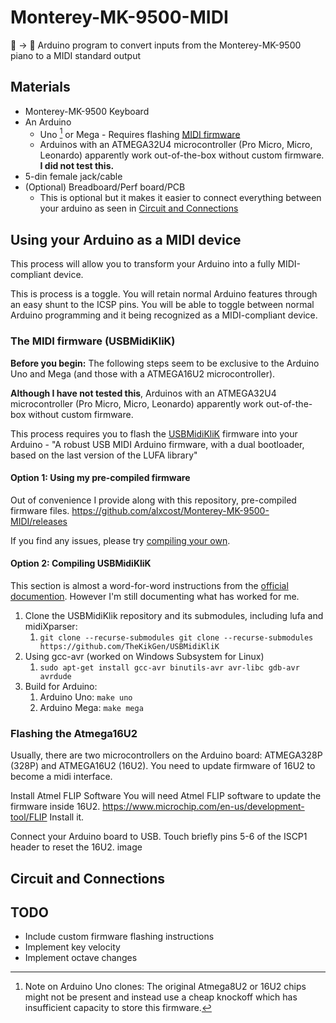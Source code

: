 # Monterey-MK-9500-MIDI
🎹 -> 🎼 Arduino program to convert inputs from the Monterey-MK-9500 piano to a MIDI standard output

## Materials
- Monterey-MK-9500 Keyboard
- An Arduino
    - Uno [^1] or Mega - Requires flashing [MIDI firmware](#the-midi-firmware-usbmidiklik)
    - Arduinos with an ATMEGA32U4 microcontroller (Pro Micro, Micro, Leonardo) apparently work out-of-the-box without custom firmware. **I did not test this.**
- 5-din female jack/cable
- (Optional) Breadboard/Perf board/PCB
  - This is optional but it makes it easier to connect everything between your arduino as seen in [Circuit and Connections](#circuit-and-connections)

[^1]: Note on Arduino Uno clones: The original Atmega8U2 or 16U2 chips might not be present and instead use a cheap knockoff which has insufficient capacity to store this firmware.

## Using your Arduino as a MIDI device
This process will allow you to transform your Arduino into a fully MIDI-compliant device. 

This is process is a toggle. You will retain normal Arduino features through an easy shunt to the ICSP pins. You will be able to toggle between normal Arduino programming and it being recognized as a MIDI-compliant device.

### The MIDI firmware (USBMidiKliK)
**Before you begin:** The following steps seem to be exclusive to the Arduino Uno and Mega (and those with a ATMEGA16U2 microcontroller). 

**Although I have not tested this**, Arduinos with an ATMEGA32U4 microcontroller (Pro Micro, Micro, Leonardo) apparently work out-of-the-box without custom firmware.

This process requires you to flash the [USBMidiKliK](https://github.com/TheKikGen/USBMidiKliK) firmware into your Arduino - "A robust USB MIDI Arduino firmware, with a dual bootloader, based on the last version of the LUFA library"

#### Option 1: Using my pre-compiled firmware
Out of convenience I provide along with this repository, pre-compiled firmware files.
https://github.com/alxcost/Monterey-MK-9500-MIDI/releases

If you find any issues, please try [compiling your own](#compiling-usbmidiklik).

#### Option 2: Compiling USBMidiKliK
This section is almost a word-for-word instructions from the [official documention](https://github.com/TheKikGen/USBMidiKliK/tree/409fb99691630ee7a0cee8a2307253d8f55b18cd?tab=readme-ov-file#how-to-compile-the-firmware).
However I'm still documenting what has worked for me.

1. Clone the USBMidiKlik repository and its submodules, including lufa and midiXparser:
    1. `git clone --recurse-submodules git clone --recurse-submodules https://github.com/TheKikGen/USBMidiKliK`
2. Using gcc-avr (worked on Windows Subsystem for Linux)
    1. `sudo apt-get install gcc-avr binutils-avr avr-libc gdb-avr avrdude`
3. Build for Arduino:
    1. Arduino Uno: `make uno`
    2. Arduino Mega: `make mega`

### Flashing the Atmega16U2
Usually, there are two microcontrollers on the Arduino board: ATMEGA328P (328P) and ATMEGA16U2 (16U2). You need to update firmware of 16U2 to become a midi interface.

Install Atmel FLIP Software You will need Atmel FLIP software to update the firmware inside 16U2. https://www.microchip.com/en-us/development-tool/FLIP Install it.

Connect your Arduino board to USB. Touch briefly pins 5-6 of the ISCP1 header to reset the 16U2. image

## Circuit and Connections




## TODO
- Include custom firmware flashing instructions
- Implement key velocity 
- Implement octave changes

